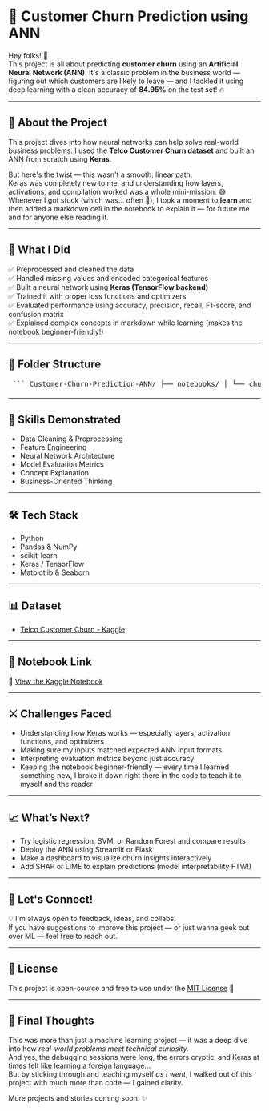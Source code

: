 # 🧠 Customer Churn Prediction using ANN

Hey folks! 👋  
This project is all about predicting **customer churn** using an **Artificial Neural Network (ANN)**. It's a classic problem in the business world — figuring out which customers are likely to leave — and I tackled it using deep learning with a clean accuracy of **84.95%** on the test set! 🔥

---

## 📌 About the Project

This project dives into how neural networks can help solve real-world business problems. I used the **Telco Customer Churn dataset** and built an ANN from scratch using **Keras**.

But here's the twist — this wasn't a smooth, linear path.  
Keras was completely new to me, and understanding how layers, activations, and compilation worked was a whole mini-mission. 😅  
Whenever I got stuck (which was... often 👀), I took a moment to **learn** and then added a markdown cell in the notebook to explain it — for future me and for anyone else reading it.

---

## 🚀 What I Did

✅ Preprocessed and cleaned the data  
✅ Handled missing values and encoded categorical features  
✅ Built a neural network using **Keras (TensorFlow backend)**  
✅ Trained it with proper loss functions and optimizers  
✅ Evaluated performance using accuracy, precision, recall, F1-score, and confusion matrix  
✅ Explained complex concepts in markdown while learning (makes the notebook beginner-friendly!)

---

## 📂 Folder Structure

<pre> ``` Customer-Churn-Prediction-ANN/ ├── notebooks/ │ └── churn_model.ipynb # 📓 Annotated and explained notebook ├── visuals/ # 📊 (Optional) For graphs/screenshots ├── requirements.txt # 📦 Dependencies ├── README.md # 📘 You are here └── .gitignore # 🚫 Ignored temp files ``` </pre>

---

## 🧠 Skills Demonstrated

- Data Cleaning & Preprocessing
- Feature Engineering
- Neural Network Architecture
- Model Evaluation Metrics
- Concept Explanation
- Business-Oriented Thinking

---

## 🛠️ Tech Stack

- Python
- Pandas & NumPy
- scikit-learn
- Keras / TensorFlow
- Matplotlib & Seaborn

---

## 📊 Dataset

- [Telco Customer Churn - Kaggle](https://www.kaggle.com/datasets/blastchar/telco-customer-churn)

---

## 📎 Notebook Link

🔗 [View the Kaggle Notebook](https://www.kaggle.com/code/edith982/customer-churn-prediction-model-using-ann)

---

## ⚔️ Challenges Faced

- Understanding how Keras works — especially layers, activation functions, and optimizers
- Making sure my inputs matched expected ANN input formats
- Interpreting evaluation metrics beyond just accuracy
- Keeping the notebook beginner-friendly — every time I learned something new, I broke it down right there in the code to teach it to myself and the reader

---

## 📈 What’s Next?

- Try logistic regression, SVM, or Random Forest and compare results  
- Deploy the ANN using Streamlit or Flask  
- Make a dashboard to visualize churn insights interactively  
- Add SHAP or LIME to explain predictions (model interpretability FTW!)

---

## 💬 Let's Connect!

💡 I'm always open to feedback, ideas, and collabs!  
If you have suggestions to improve this project — or just wanna geek out over ML — feel free to reach out.

---

## 🔖 License

This project is open-source and free to use under the [MIT License](LICENSE) 💼

---

## 🌟 Final Thoughts

This was more than just a machine learning project — it was a deep dive into how *real-world problems meet technical curiosity.*  
And yes, the debugging sessions were long, the errors cryptic, and Keras at times felt like learning a foreign language...  
But by sticking through and teaching myself *as I went*, I walked out of this project with much more than code — I gained clarity.

More projects and stories coming soon. ✨  
